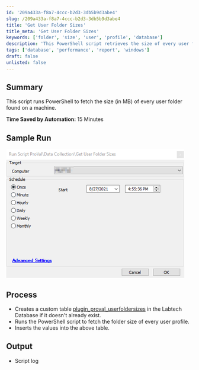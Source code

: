 ```yaml
---
id: '209a433a-f8a7-4ccc-b2d3-3db5b9d3abe4'
slug: /209a433a-f8a7-4ccc-b2d3-3db5b9d3abe4
title: 'Get User Folder Sizes'
title_meta: 'Get User Folder Sizes'
keywords: ['folder', 'size', 'user', 'profile', 'database']
description: 'This PowerShell script retrieves the size of every user folder on a machine, saving significant time in the process. It creates a custom database table to store the folder sizes and provides a detailed log of the execution.'
tags: ['database', 'performance', 'report', 'windows']
draft: false
unlisted: false
---
```


## Summary

This script runs PowerShell to fetch the size (in MB) of every user folder found on a machine.

**Time Saved by Automation:** 15 Minutes

## Sample Run

![Sample Run](../../../static/img/Get-User-Folder-Sizes/image_1.png)

## Process

- Creates a custom table [plugin_proval_userfoldersizes](<../tables/plugin_proval_userfoldersizes.md>) in the Labtech Database if it doesn't already exist.
- Runs the PowerShell script to fetch the folder size of every user profile.
- Inserts the values into the above table.

## Output

- Script log


